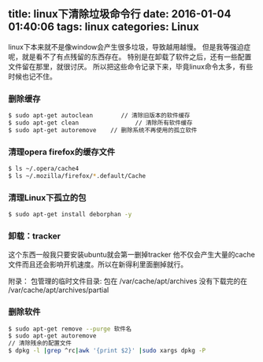 title: linux下清除垃圾命令行
date: 2016-01-04 01:40:06
tags: linux
categories: Linux
---
linux下本来就不是像window会产生很多垃圾，导致越用越慢。
但是我等强迫症呢，就是看不了有点残留的东西存在。
特别是在卸载了软件之后，还有一些配置文件留在那里，就很讨厌。
所以把这些命令记录下来，毕竟linux命令太多，有些时候也记不住。
<!--more-->
### 删除缓存 ###
```bash
$ sudo apt-get autoclean        // 清除旧版本的软件缓存
$ sudo apt-get clean                // 清除所有软件缓存
$ sudo apt-get autoremove    // 删除系统不再使用的孤立软件
```
### 清理opera firefox的缓存文件 ###
```bash
$ ls ~/.opera/cache4
$ ls ~/.mozilla/firefox/*.default/Cache
```
### 清理Linux下孤立的包 ###
```bash
$ sudo apt-get install deborphan -y
```
### 卸载：tracker ###
这个东西一般我只要安装ubuntu就会第一删掉tracker 他不仅会产生大量的cache文件而且还会影响开机速度。所以在新得利里面删掉就行。

附录：
包管理的临时文件目录:
包在
/var/cache/apt/archives
没有下载完的在
/var/cache/apt/archives/partial
### 删除软件 ###
```bash
$ sudo apt-get remove --purge 软件名
$ sudo apt-get autoremove
// 清除残余的配置文件
$ dpkg -l |grep ^rc|awk '{print $2}' |sudo xargs dpkg -P
```
